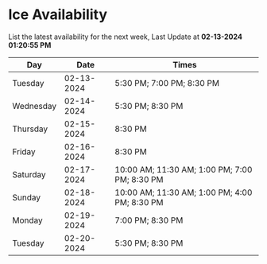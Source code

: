 # Ice Availability

List the latest availability for the next week, Last Update at **02-13-2024 01:20:55 PM**

| Day         | Date        | Times       |
| ----------- | ----------- | ----------- |
|Tuesday|02-13-2024|5:30 PM; 7:00 PM; 8:30 PM|
|Wednesday|02-14-2024|5:30 PM; 8:30 PM|
|Thursday|02-15-2024|8:30 PM|
|Friday|02-16-2024|8:30 PM|
|Saturday|02-17-2024|10:00 AM; 11:30 AM; 1:00 PM; 7:00 PM; 8:30 PM|
|Sunday|02-18-2024|10:00 AM; 11:30 AM; 1:00 PM; 4:00 PM; 8:30 PM|
|Monday|02-19-2024|7:00 PM; 8:30 PM|
|Tuesday|02-20-2024|5:30 PM; 8:30 PM|
